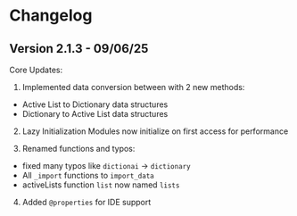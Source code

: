 # Changelog
## Version 2.1.3 - 09/06/25
Core Updates:

1. Implemented data conversion between with 2 new methods:
  - Active List to Dictionary data structures
  - Dictionary to Active List data structures

2. Lazy Initialization
Modules now initialize on first access for performance

3. Renamed functions and typos:
  - fixed many typos like `dictionai` -> `dictionary`
  - All `_import` functions to `import_data`
  - activeLists function `list` now named `lists`

4. Added `@properties` for IDE support
